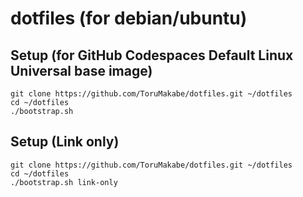 # dotfiles (for debian/ubuntu)

## Setup (for GitHub Codespaces Default Linux Universal base image)

```
git clone https://github.com/ToruMakabe/dotfiles.git ~/dotfiles
cd ~/dotfiles
./bootstrap.sh
```

## Setup (Link only)

```
git clone https://github.com/ToruMakabe/dotfiles.git ~/dotfiles
cd ~/dotfiles
./bootstrap.sh link-only
```
